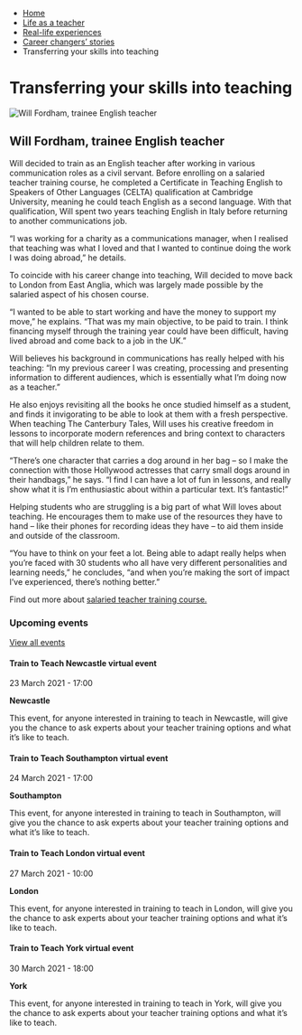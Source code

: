 *   [Home](/)
*   [Life as a teacher](/life-as-a-teacher)
*   [Real-life experiences](/life-as-a-teacher/real-life-experiences)
*   [Career changers’ stories](/life-as-a-teacher/real-life-experiences/career-changer-stories)
*   Transferring your skills into teaching

Transferring your skills into teaching
======================================

<img alt="Will Fordham, trainee English teacher" src="https://getintoteaching.education.gov.uk/sites/default/files/case\_study/Will\_Fordham294x294.jpg"></img>

Will Fordham, trainee English teacher
-------------------------------------

Will decided to train as an English teacher after working in various communication roles as a civil servant. Before enrolling on a salaried teacher training course, he completed a Certificate in Teaching English to Speakers of Other Languages (CELTA) qualification at Cambridge University, meaning he could teach English as a second language. With that qualification, Will spent two years teaching English in Italy before returning to another communications job.

“I was working for a charity as a communications manager, when I realised that teaching was what I loved and that I wanted to continue doing the work I was doing abroad,” he details.

To coincide with his career change into teaching, Will decided to move back to London from East Anglia, which was largely made possible by the salaried aspect of his chosen course.

“I wanted to be able to start working and have the money to support my move,” he explains. “That was my main objective, to be paid to train. I think financing myself through the training year could have been difficult, having lived abroad and come back to a job in the UK.”

Will believes his background in communications has really helped with his teaching: “In my previous career I was creating, processing and presenting information to different audiences, which is essentially what I’m doing now as a teacher.”

He also enjoys revisiting all the books he once studied himself as a student, and finds it invigorating to be able to look at them with a fresh perspective. When teaching The Canterbury Tales, Will uses his creative freedom in lessons to incorporate modern references and bring context to characters that will help children relate to them.

“There’s one character that carries a dog around in her bag – so I make the connection with those Hollywood actresses that carry small dogs around in their handbags,” he says. “I find I can have a lot of fun in lessons, and really show what it is I’m enthusiastic about within a particular text. It’s fantastic!”

Helping students who are struggling is a big part of what Will loves about teaching. He encourages them to make use of the resources they have to hand – like their phones for recording ideas they have – to aid them inside and outside of the classroom.

“You have to think on your feet a lot. Being able to adapt really helps when you’re faced with 30 students who all have very different personalities and learning needs,” he concludes, “and when you’re making the sort of impact I’ve experienced, there’s nothing better.”

Find out more about [salaried](/node/2388 "Find out more about School Direct (salaried)")[ teacher training course.](/node/2388)

### Upcoming events

[View all events](/teaching-events)

[](/teaching-events/train-to-teach-events/train-to-teach-newcastle-virtual-event-230321)

#### Train to Teach Newcastle virtual event

23 March 2021 - 17:00

**Newcastle**

This event, for anyone interested in training to teach in Newcastle, will give you the chance to ask experts about your teacher training options and what it’s like to teach.

[](/teaching-events/train-to-teach-events/train-to-teach-southampton-virtual-event-240321)

#### Train to Teach Southampton virtual event

24 March 2021 - 17:00

**Southampton**

This event, for anyone interested in training to teach in Southampton, will give you the chance to ask experts about your teacher training options and what it’s like to teach.

[](/teaching-events/train-to-teach-events/train-to-teach-london-virtual-event-270321)

#### Train to Teach London virtual event

27 March 2021 - 10:00

**London**

This event, for anyone interested in training to teach in London, will give you the chance to ask experts about your teacher training options and what it’s like to teach.

[](/teaching-events/train-to-teach-events/train-to-teach-york-virtual-event-300321)

#### Train to Teach York virtual event

30 March 2021 - 18:00

**York**

This event, for anyone interested in training to teach in York, will give you the chance to ask experts about your teacher training options and what it’s like to teach.
